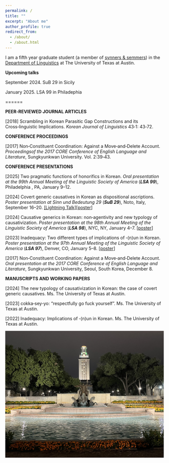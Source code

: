 ```yaml
---
permalink: /
title: ""
excerpt: "About me"
author_profile: true
redirect_from: 
  - /about/
  - /about.html
---
```

I am a fifth year graduate student (a member of [synners & semmers](https://sites.utexas.edu/synsem/)) in the [Department of Linguistics](https://liberalarts.utexas.edu/linguistics/) at The University of Texas at Austin. 

**Upcoming talks**

September 2024. SuB 29 in Sicily

January 2025. LSA 99 in Philadephia

======


**PEER‑REVIEWED JOURNAL ARTICLES**

[2018] Scrambling in Korean Parasitic Gap Constructions and its Cross‑linguistic Implications. _Korean Journal
of Linguistics_ 43‑1: 43‑72.

**CONFERENCE PROCEEDINGS**

[2017] Non‑Constituent Coordination: Against a Move‑and‑Delete Account. _Proceedingsof the 2017 CORE
Conference of English Language and Literature_, Sungkyunkwan University. Vol. 2:39‑43.

**CONFERENCE PRESENTATIONS**

[2025] Two pragmatic functions of honorifics in Korean. _Oral presentation at the 99th Annual Meeting of the
Linguistic Society of America_ (**_LSA 99_**), Philadelphia , PA, January 9–12.

[2024] Covert generic causatives in Korean as dispositional ascriptions. _Poster presentation at Sinn und
Bedeutung 29_ (**_SuB 29_**), Noto, Italy, September 16–20. [[Lightning Talk]](https://park-seyeon.github.io/files/sub2024-lightning.pdf)[[poster](https://park-seyeon.github.io/files/subposter2024.pdf)]

[2024] Causative generics in Korean: non‑agentivity and new typology of causativization. _Poster presentation
at the 98th Annual Meeting of the Linguistic Society of America_ (**_LSA 98_**), NYC, NY, January 4–7. [[poster](https://park-seyeon.github.io/files/lsaposter2024-1.pdf)]

[2023] Inadequacy: Two different types of implications of ‑(n)un in Korean. _Poster presentation at the 97th
Annual Meeting of the Linguistic Society of America_ (**_LSA 97_**), Denver, CO, January 5–8. [[poster](https://park-seyeon.github.io/files/lsaposter2023-1.pdf)]

[2017] Non‑Constituent Coordination: Against a Move‑and‑Delete Account. _Oral presentation at the 2017
CORE Conference of English Language and Literature_, Sungkyunkwan University, Seoul, South Korea, December 8.

**MANUSCRIPTS AND WORKING PAPERS**

[2024] The new typology of causativization in Korean: the case of covert generic causatives. Ms. The University of
Texas at Austin.

[2023] cokka‑sey‑yo: “respectfully go fuck yourself”. Ms. The University of Texas at Austin.

[2022] Inadequacy: Implications of ‑(n)un in Korean. Ms. The University of Texas at Austin.


![UT Tower](/images/uttower.jpg)

